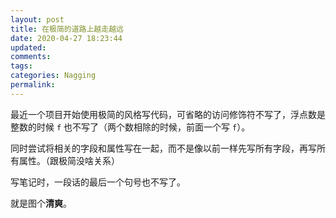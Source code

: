 ```yaml
---
layout: post
title: 在极简的道路上越走越远
date: 2020-04-27 18:23:44
updated:
comments:
tags:
categories: Nagging
permalink:
---
```


最近一个项目开始使用极简的风格写代码，可省略的访问修饰符不写了，浮点数是整数的时候 `f` 也不写了（两个数相除的时候，前面一个写 `f`）。



同时尝试将相关的字段和属性写在一起，而不是像以前一样先写所有字段，再写所有属性。（跟极简没啥关系）



写笔记时，一段话的最后一个句号也不写了。



就是图个**清爽**。

